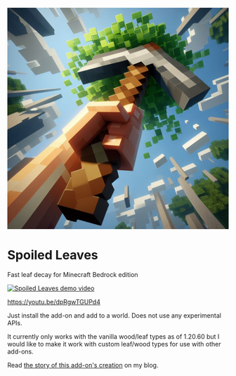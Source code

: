 ![Logo for Spoiled Leaves](/BP/pack_icon.png?raw=true)
# Spoiled Leaves
Fast leaf decay for Minecraft Bedrock edition

[![Spoiled Leaves demo video](http://img.youtube.com/vi/dpRgwTGUPd4/0.jpg)](http://www.youtube.com/watch?v=dpRgwTGUPd4)

https://youtu.be/dpRgwTGUPd4

Just install the add-on and add to a world. Does not use any experimental APIs.

It currently only works with the vanilla wood/leaf types as of  1.20.60 but I would like to make it work with custom leaf/wood types for use with other add-ons.

Read [the story of this add-on's creation](https://fabricatedtechnobabble.com/blog/2024/2/10/fast-leaf-decay-for-minecraft-bedrock-edition) on my blog.
